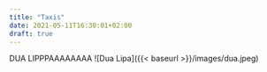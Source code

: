 ```yaml
---
title: "Taxis"
date: 2021-05-11T16:30:01+02:00
draft: true
---
```


DUA LIPPPAAAAAAAA
![Dua Lipa]({{< baseurl >}}/images/dua.jpeg)